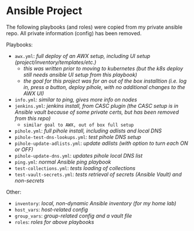 # Ansible Project

The following playbooks (and roles) were copied from my private ansible repo.
All private information (config) has been removed.

Playbooks:
- `awx.yml`:                     _full deploy of an AWX setup, including UI setup (project/inventory/templates/etc.)_
  - _this was written prior to moving to kubernetes (but the k8s deploy still needs ansible UI setup from this playbook)_
  - _the goal for this project was for an out of the box installtion (i.e. log in, press a button, deploy pihole, with no additional changes to the AWX UI)_
- `info.yml`:                    _similar to ping, gives more info on nodes_
- `jenkins.yml`:                 _jenkins install, from CASC plugin (the CASC setup is in Ansible vault because of some private certs, but has been removed from this repo)_
  - `similar goal to AWX, out of box full setup`
- `pihole.yml`:                  _full pihole install, including adlists and local DNS_
- `pihole-test-dns-lookups.yml`: _test pihole DNS setup_
- `pihole-update-adlists.yml`:   _update adlists (with option to turn each ON or OFF)_
- `pihole-update-dns.yml`:       _updates pihole local DNS list_
- `ping.yml`:                    _normal Ansible ping playbook_
- `test-collections.yml`:        _tests loading of collections_
- `test-vault-secrets.yml`:      _tests retrieval of secrets (Ansible Vault) and non-secrets_

Other:

- `inventory`:                   _local, non-dynamic Ansible inventory (for my home lab)_
- `host_vars`:                   _host-related config_
- `group_vars`:                  _group-related config and a vault file_
- `roles`:                       _roles for above playbooks_
